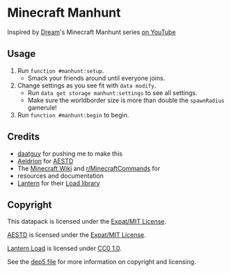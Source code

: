 <!--
 ~ SPDX-FileCopyrightText: 2020 Nathaniel Fitzenrider
 ~
 ~ SPDX-License-Identifier: MIT
 -->

# Minecraft Manhunt
Inspired by [Dream]'s Minecraft Manhunt series [on YouTube][mcmanhunt-yt]

[Dream]: //www.youtube.com/c/Dreamm
[mcmanhunt-yt]: //www.youtube.com/playlist?list=PLChiKQUYPsJ9_ZXHeT287Ry2tIX1AiSkq

## Usage
1. Run `function #manhunt:setup`.
    - Smack your friends around until everyone joins.
2. Change settings as you see fit with `data modify`.
    - Run `data get storage manhunt:settings` to see all settings.
    - Make sure the worldborder size is more than double the `spawnRadius`
    gamerule!
3. Run `function #manhunt:begin` to begin.

## Credits
- [daatguy](//github.com/daatguy) for pushing me to make this
- [Aeldrion] for [AESTD]
- The [Minecraft Wiki](//minecraft.gamepedia.com/) and [r/MinecraftCommands] for
- resources and documentation
- [Lantern] for their [Load library][Lantern Load]

[r/MinecraftCommands]: //reddit.com/r/MinecraftCommands

## Copyright
This datapack is licensed under the [Expat/MIT License](LICENSE).

[AESTD] is licensed under the [Expat/MIT License](LICENSES/MIT.txt).

[Lantern Load] is licensed under [CC0 1.0](LICENSES/CC0-1.0.txt).

See the [dep5 file](.reuse/dep5) for more information on copyright and
licensing.

[Aeldrion]: //github.com/Aeldrion
[Lantern]: //github.com/LanternMC
[AESTD]: //github.com/Aeldrion/AESTD
[Lantern Load]: //github.com/LanternMC/Load
